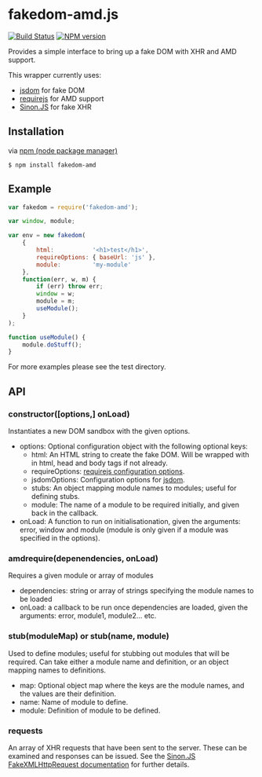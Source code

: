 fakedom-amd.js
======

[![Build Status](https://travis-ci.org/JamesBarwell/fakedom-amd.js.svg?branch=master)](https://travis-ci.org/JamesBarwell/fakedom-amd.js)
[![NPM version](https://badge.fury.io/js/fakedom-amd.svg)](http://badge.fury.io/js/fakedom-amd)

Provides a simple interface to bring up a fake DOM with XHR and AMD support.

This wrapper currently uses:
- [jsdom](https://github.com/tmpvar/jsdom) for fake DOM
- [requirejs](https://github.com/jrburke/requirejs) for AMD support
- [Sinon.JS](https://github.com/cjohansen/Sinon.JS) for fake XHR

## Installation

via [npm (node package manager)](http://github.com/isaacs/npm)

    $ npm install fakedom-amd

## Example
```js
var fakedom = require('fakedom-amd');

var window, module;

var env = new fakedom(
    {
        html:           '<h1>test</h1>',
        requireOptions: { baseUrl: 'js' },
        module:         'my-module'
    },
    function(err, w, m) {
        if (err) throw err;
        window = w;
        module = m;
        useModule();
    }
);

function useModule() {
    module.doStuff();
}
```

For more examples please see the test directory.

## API

### constructor([options,] onLoad)
Instantiates a new DOM sandbox with the given options.
* options: Optional configuration object with the following optional keys:
  * html: An HTML string to create the fake DOM. Will be wrapped with in html, head and body tags if not already.
  * requireOptions: [requirejs configuration options](http://requirejs.org/docs/api.html#config).
  * jsdomOptions: Configuration options for [jsdom](https://github.com/tmpvar/jsdom).
  * stubs: An object mapping module names to modules; useful for defining stubs.
  * module: The name of a module to be required initially, and given back in the callback.
* onLoad: A function to run on initialisationation, given the arguments: error, window and module (module is only given if a module was specified in the options).

### amdrequire(depenendencies, onLoad)
Requires a given module or array of modules
* dependencies: string or array of strings specifying the module names to be loaded
* onLoad: a callback to be run once dependencies are loaded, given the arguments: error, module1, module2... etc.

### stub(moduleMap) or stub(name, module)
Used to define modules; useful for stubbing out modules that will be required. Can take either a module name and definition, or an object mapping names to definitions.
* map: Optional object map where the keys are the module names, and the values are their definition.
* name: Name of module to define.
* module: Definition of module to be defined.

### requests
An array of XHR requests that have been sent to the server. These can be examined and responses can be issued. See the [Sinon.JS FakeXMLHttpRequest documentation](http://sinonjs.org/docs/#FakeXMLHttpRequest) for further details.

